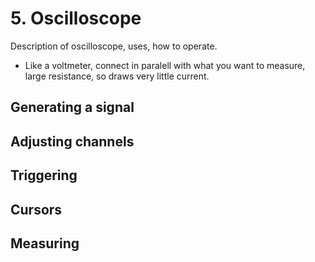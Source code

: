 # 5. Oscilloscope
Description of oscilloscope, uses, how to operate.

- Like a voltmeter, connect in paralell with what you want to measure, large resistance, so draws very little current.

## Generating a signal

## Adjusting channels

## Triggering

## Cursors

## Measuring

## 
